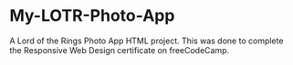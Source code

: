 # My-LOTR-Photo-App
A Lord of the Rings Photo App HTML project. This was done to complete the Responsive Web Design certificate on freeCodeCamp.
